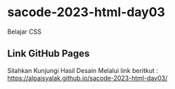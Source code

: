 # sacode-2023-html-day03
Belajar CSS


## Link GitHub Pages

Silahkan Kunjungi Hasil Desain Melalui link beritkut :
https://alpaisyalak.github.io/sacode-2023-html-day03/